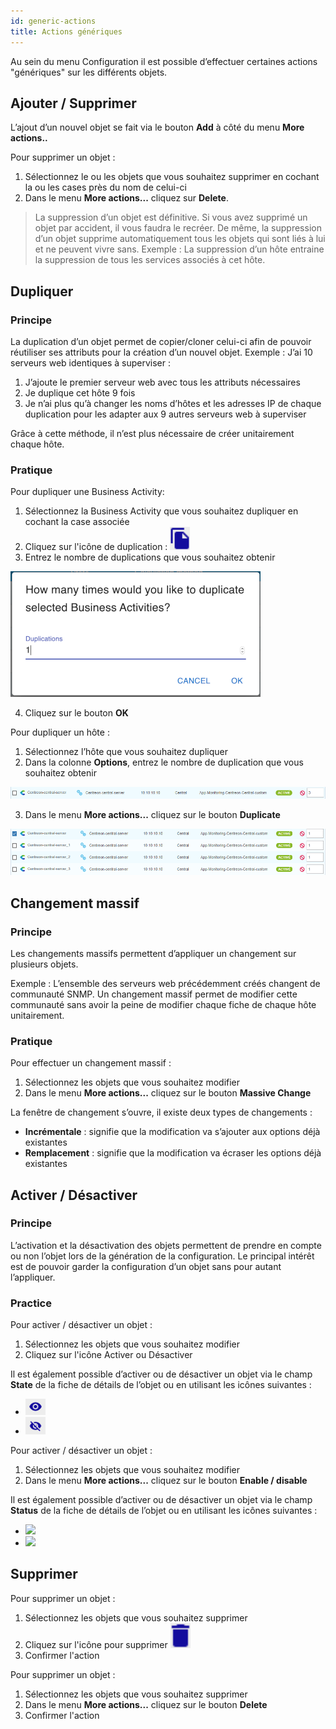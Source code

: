 ```yaml
---
id: generic-actions
title: Actions génériques
---
```


Au sein du menu Configuration il est possible d’effectuer certaines actions "génériques" sur les différents objets.

## Ajouter / Supprimer

L’ajout d’un nouvel objet se fait via le bouton **Add** à côté du menu **More actions..**

Pour supprimer un objet :

1. Sélectionnez le ou les objets que vous souhaitez supprimer en cochant la ou les cases près du nom de celui-ci
2. Dans le menu **More actions...** cliquez sur **Delete**.

> La suppression d’un objet est définitive. Si vous avez supprimé un objet par accident, il vous faudra le recréer. De
> même, la suppression d’un objet supprime automatiquement tous les objets qui sont liés à lui et ne peuvent vivre
> sans. Exemple : La suppression d’un hôte entraine la suppression de tous les services associés à cet hôte.

## Dupliquer

### Principe

La duplication d’un objet permet de copier/cloner celui-ci afin de pouvoir réutiliser ses attributs pour la création
d’un nouvel objet. Exemple : J’ai 10 serveurs web identiques à superviser :

1. J’ajoute le premier serveur web avec tous les attributs nécessaires
2. Je duplique cet hôte 9 fois
3. Je n’ai plus qu’à changer les noms d’hôtes et les adresses IP de chaque duplication pour les adapter aux 9 autres
  serveurs web à superviser

Grâce à cette méthode, il n’est plus nécessaire de créer unitairement chaque hôte.

### Pratique

<!--DOCUSAURUS_CODE_TABS-->
<!--New pages-->

Pour dupliquer une Business Activity:

1. Sélectionnez la Business Activity que vous souhaitez dupliquer en cochant la case associée
2. Cliquez sur l'icône de duplication : <img src="../assets/configuration/common/duplicate_new.png" width="32" />
3. Entrez le nombre de duplications que vous souhaitez obtenir

![image](../assets/configuration/common/duplicate_objects_new.png)

4. Cliquez sur le bouton **OK**

<!--Legacy pages-->

Pour dupliquer un hôte :

1. Sélectionnez l’hôte que vous souhaitez dupliquer
2. Dans la colonne **Options**, entrez le nombre de duplication que vous souhaitez obtenir

![image](../assets/configuration/common/01duplicate.png)

3. Dans le menu **More actions...** cliquez sur le bouton **Duplicate**

![image](../assets/configuration/common/01duplicateobjects.png)

<!--END_DOCUSAURUS_CODE_TABS-->

## Changement massif

### Principe

Les changements massifs permettent d’appliquer un changement sur plusieurs objets.

Exemple : L’ensemble des serveurs web précédemment créés changent de communauté SNMP. Un changement massif permet de
modifier cette communauté sans avoir la peine de modifier chaque fiche de chaque hôte unitairement.

### Pratique

Pour effectuer un changement massif :

1. Sélectionnez les objets que vous souhaitez modifier
2. Dans le menu **More actions...** cliquez sur le bouton **Massive Change**

La fenêtre de changement s’ouvre, il existe deux types de changements :

* **Incrémentale** : signifie que la modification va s’ajouter aux options déjà existantes
* **Remplacement** : signifie que la modification va écraser les options déjà existantes

## Activer / Désactiver

### Principe

L’activation et la désactivation des objets permettent de prendre en compte ou non l’objet lors de la génération de la
configuration. Le principal intérêt est de pouvoir garder la configuration d’un objet sans pour autant l’appliquer.

### Practice

<!--DOCUSAURUS_CODE_TABS-->
<!--New pages-->

Pour activer / désactiver un objet :

1. Sélectionnez les objets que vous souhaitez modifier
2. Cliquez sur l'icône Activer ou Désactiver

Il est également possible d’activer ou de désactiver un objet via le champ **State** de la fiche de détails de l’objet
ou en utilisant les icônes suivantes :

* <img src="../assets/configuration/common/enabled_new.png" width="32" />
* <img src="../assets/configuration/common/disabled_new.png" width="32" />

<!--Legacy pages-->

Pour activer / désactiver un objet :

1. Sélectionnez les objets que vous souhaitez modifier
2. Dans le menu **More actions...** cliquez sur le bouton **Enable / disable**

Il est également possible d’activer ou de désactiver un objet via le champ **Status** de la fiche de détails de l’objet
ou en utilisant les icônes suivantes :

* <img src="../assets/configuration/common/enabled.png" width="32" />
* <img src="../assets/configuration/common/disabled.png" width="32" />

<!--END_DOCUSAURUS_CODE_TABS-->

## Supprimer

<!--DOCUSAURUS_CODE_TABS-->
<!--New pages-->

Pour supprimer un objet :

1. Sélectionnez les objets que vous souhaitez supprimer
2. Cliquez sur l'icône pour supprimer <img src="../assets/configuration/common/delete_new.png" width="32" />
3. Confirmer l'action

<!--Legacy pages-->

Pour supprimer un objet :

1. Sélectionnez les objets que vous souhaitez supprimer
2. Dans le menu **More actions...** cliquez sur le bouton **Delete**
3. Confirmer l'action

<!--END_DOCUSAURUS_CODE_TABS-->
